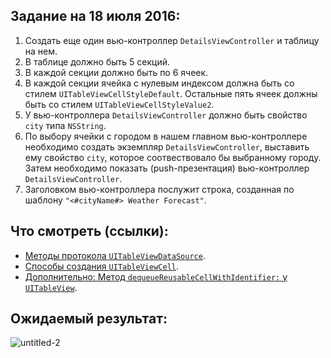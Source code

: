 ## Задание на 18 июля 2016:

1. Создать еще один вью-контроллер `DetailsViewController` и таблицу на нем.
2. В таблице должно быть 5 секций.
3. В каждой секции должно быть по 6 ячеек.
4. В каждой секции ячейка с нулевым индексом должна быть со стилем `UITableViewCellStyleDefault`.
Остальные пять ячеек должны быть со стилем `UITableViewCellStyleValue2`.
5. У вью-контроллера `DetailsViewController` должно быть свойство `city` типа `NSString`.
6. По выбору ячейки с городом в нашем главном вью-контроллере необходимо создать экземпляр `DetailsViewController`, выставить ему свойство `city`, которое соотвествовало бы выбранному городу. Затем необходимо показать (push-презентация) вью-контроллер `DetailsViewController`.
7. Заголовком вью-контроллера послужит строка, созданная по шаблону `"<#cityName#> Weather Forecast"`.

## Что смотреть (ссылки):
- [Методы протокола `UITableViewDataSource`](https://developer.apple.com/library/ios/documentation/UIKit/Reference/UITableViewDataSource_Protocol/).
- [Способы создания `UITableViewCell`](https://developer.apple.com/library/ios/documentation/UIKit/Reference/UITableViewCell_Class/#//apple_ref/doc/uid/TP40006938-CH3-SW34).
- [Дополнительно: Метод `dequeueReusableCellWithIdentifier:` у `UITableView`](https://developer.apple.com/library/ios/documentation/UIKit/Reference/UITableView_Class/index.html#//apple_ref/occ/instm/UITableView/dequeueReusableCellWithIdentifier:forIndexPath:).

## Ожидаемый результат:
![untitled-2](https://cloud.githubusercontent.com/assets/3193877/7869327/b691d3f4-058a-11e5-8996-3f7f5a2c524f.jpg)